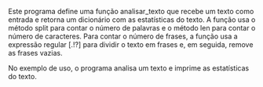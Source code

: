 Este programa define uma função analisar_texto que recebe um texto como entrada e retorna um dicionário com as estatísticas do texto. A função usa o método split para contar o número de palavras e o método len para contar o número de caracteres. Para contar o número de frases, a função usa a expressão regular [.!?] para dividir o texto em frases e, em seguida, remove as frases vazias.

No exemplo de uso, o programa analisa um texto e imprime as estatísticas do texto.
